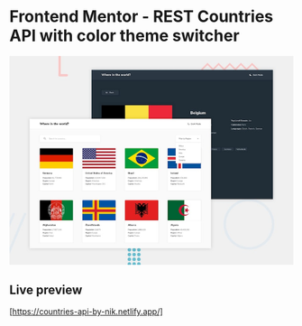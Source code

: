 # Frontend Mentor - REST Countries API with color theme switcher

![Design preview for the REST Countries API with color theme switcher coding challenge](./design/desktop-preview.jpg)

## Live preview

[https://countries-api-by-nik.netlify.app/]
